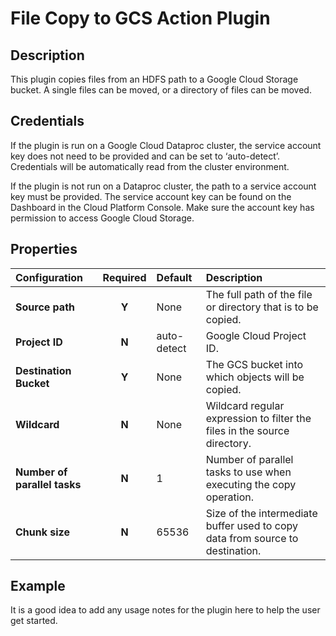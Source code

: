# File Copy to GCS Action Plugin

Description
-----------
This plugin copies files from an HDFS path to a Google Cloud Storage bucket.  A single files can be moved, or a
directory of files can be moved.

Credentials
-----------
If the plugin is run on a Google Cloud Dataproc cluster, the service account key does not need to be provided and can be
set to ‘auto-detect’. Credentials will be automatically read from the cluster environment.

If the plugin is not run on a Dataproc cluster, the path to a service account key must be provided. The service account
key can be found on the Dashboard in the Cloud Platform Console. Make sure the account key has permission to access
Google Cloud Storage.


Properties
----------
| Configuration | Required | Default | Description |
| :------------ | :------: | :------ | :---------- |
| **Source path** | **Y** | None | The full path of the file or directory that is to be copied. |
| **Project ID** | **N** | auto-detect | Google Cloud Project ID. |
| **Destination Bucket** | **Y** | None | The GCS bucket into which objects will be copied. |
| **Wildcard** | **N** | None | Wildcard regular expression to filter the files in the source directory. |
| **Number of parallel tasks** | **N** | 1 | Number of parallel tasks to use when executing the copy operation. |
| **Chunk size** | **N** | 65536 | Size of the intermediate buffer used to copy data from source to destination. |

Example
-----------

It is a good idea to add any usage notes for the plugin here to help the user get started.
